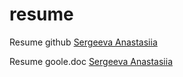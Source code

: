 # resume


Resume github [Sergeeva Anastasiia](https://sergeevaa.github.io/resume/#)

Resume goole.doc [Sergeeva Anastasiia](https://docs.google.com/document/d/1gxIcwOxwVydlDrF94rVC4mPwfmLTppy1/edit?usp=sharing&ouid=108455206503943067805&rtpof=true&sd=true)
